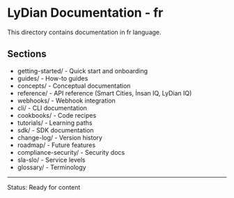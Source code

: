 # LyDian Documentation - fr

This directory contains documentation in fr language.

## Sections

- getting-started/ - Quick start and onboarding
- guides/ - How-to guides
- concepts/ - Conceptual documentation
- reference/ - API reference (Smart Cities, İnsan IQ, LyDian IQ)
- webhooks/ - Webhook integration
- cli/ - CLI documentation
- cookbooks/ - Code recipes
- tutorials/ - Learning paths
- sdk/ - SDK documentation
- change-log/ - Version history
- roadmap/ - Future features
- compliance-security/ - Security docs
- sla-slo/ - Service levels
- glossary/ - Terminology

---
Status: Ready for content
